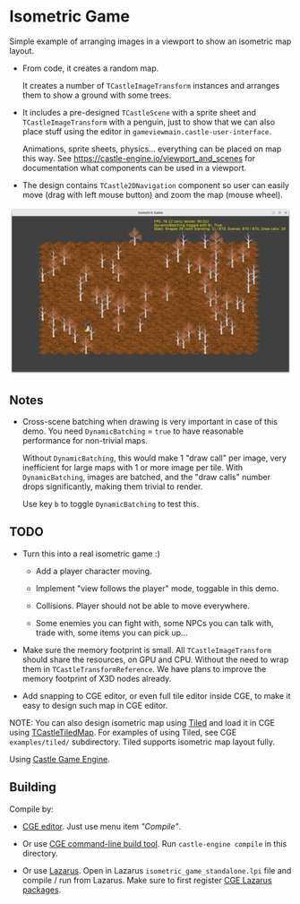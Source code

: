 # Isometric Game

Simple example of arranging images in a viewport to show an isometric map layout.

- From code, it creates a random map.

    It creates a number of `TCastleImageTransform` instances and arranges them to show a ground with some trees.

- It includes a pre-designed `TCastleScene` with a sprite sheet and `TCastleImageTransform` with a penguin, just to show that we can also place stuff using the editor in `gameviewmain.castle-user-interface`.

    Animations, sprite sheets, physics... everything can be placed on map this way. See https://castle-engine.io/viewport_and_scenes for documentation what components can be used in a viewport.

- The design contains `TCastle2DNavigation` component so user can easily move (drag with left mouse button) and zoom the map (mouse wheel).

![Screenshot](screenshot.png)

## Notes

- Cross-scene batching when drawing is very important in case of this demo. You need `DynamicBatching` = `true` to have reasonable performance for non-trivial maps.

    Without `DynamicBatching`, this would make 1 "draw call" per image, very inefficient for large maps with 1 or more image per tile. With `DynamicBatching`, images are batched, and the "draw calls" number drops significantly, making them trivial to render.

    Use key `b` to toggle `DynamicBatching` to test this.

## TODO

- Turn this into a real isometric game :)

    - Add a player character moving.

    - Implement "view follows the player" mode, toggable in this demo.

    - Collisions. Player should not be able to move everywhere.

    - Some enemies you can fight with, some NPCs you can talk with, trade with, some items you can pick up...

- Make sure the memory footprint is small. All `TCastleImageTransform` should share the resources, on GPU and CPU. Without the need to wrap them in `TCastleTransformReference`. We have plans to improve the memory footprint of X3D nodes already.

- Add snapping to CGE editor, or even full tile editor inside CGE, to make it easy to design such map in CGE editor.

NOTE: You can also design isometric map using [Tiled](https://www.mapeditor.org/) and load it in CGE using [TCastleTiledMap](https://castle-engine.io/tiled_maps). For examples of using Tiled, see CGE `examples/tiled/` subdirectory. Tiled supports isometric map layout fully.

Using [Castle Game Engine](https://castle-engine.io/).

## Building

Compile by:

- [CGE editor](https://castle-engine.io/manual_editor.php). Just use menu item _"Compile"_.

- Or use [CGE command-line build tool](https://castle-engine.io/build_tool). Run `castle-engine compile` in this directory.

- Or use [Lazarus](https://www.lazarus-ide.org/). Open in Lazarus `isometric_game_standalone.lpi` file and compile / run from Lazarus. Make sure to first register [CGE Lazarus packages](https://castle-engine.io/documentation.php).
